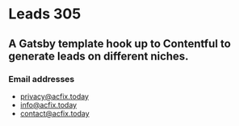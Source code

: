 # Leads 305

## A Gatsby template hook up to Contentful to generate leads on different niches.

### Email addresses

- privacy@acfix.today
- info@acfix.today
- contact@acfix.today
